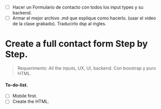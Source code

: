 - [ ] Hacer un Formulario de contacto con todos los input types y su backend.
- [ ] Armar el mejor archivo .md que esplique como hacerlo. (usar el video de la clase grabado). Traducirlo dsp al ingles.

# Create a full contact form Step by Step.

> Requeriments: All the inputs, UX, UI, backend.
> Con boostrap y puro HTML.

#### To-do-list.

- [ ] Mobile first.
- [ ] Create the HTML.
